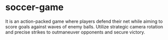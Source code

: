 # soccer-game
It is an action-packed game where players defend their net while aiming to score goals against waves of enemy balls. Utilize strategic camera rotation and precise strikes to outmaneuver opponents and secure victory.
